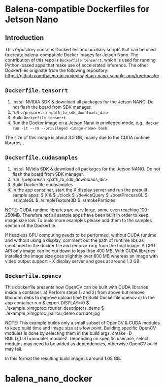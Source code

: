 # Balena-compatible Dockerfiles for Jetson Nano

## Introduction

This repository contains Dockerfiles and auxiliary scripts that can be used to create balena-compatible Docker images for Jetson Nano.
The contribution of this repo is `Dockerfile.tensorrt`, which is used for running Python-based apps that make use of accelerated inference.
The other Dockerfiles originate from the following repository: https://github.com/balena-io-projects/jetson-nano-sample-app/tree/master. 

## `Dockerfile.tensorrt`

1) Install NVIDIA SDK & download all packages for the Jetson NANO. Do not flash the board from SDK manager.
2) run `./prepare.sh <path_to_sdk_downloads_dir>`
3) Build `Dockerfile.tensorrt`.
4) Run the Docker image on a Jetson Nano in privileged mode, e.g.: `docker run -it --rm --privileged <image-name> bash`.

The size of this image is about 3.5 GB, mainly due to the CUDA runtime libraries.

## `Dockerfile.cudasamples`

1) Install NVidia SDK & download all packages for the Jetson NANO. Do not flash the board from SDK manager.
2) run ./prepare.sh <path_to_sdk_downloads_dir>
3) Build Dockerfile.cudasamples
4) In the app container, start the X display server and run the prebuilt sample apps:
    $ X &
    $ ./clock
    $ ./deviceQuery
    $ ./postProcessGL
    $ ./simpleGL
    $ ./simpleTexture3D
    $ ./smokeParticles

NOTE: CUDA runtime libraries are very large, some even reaching 100-250MB. Therefore not all sample apps have been built in order to keep image size low.
To build more examples please add them to the samples section of the Dockerfile.

If headless GPU computing needs to be performed, without CUDA runtime and without using a display, comment out the path of runtime libs as mentioned in the docker file and remove xorg from the final image.
A GPU API only image can be cut down to less than 400 MB. With CUDA libraries installed the image size goes slighthly over 800 MB whereas an image with video output support - X display server and goes at around 1.3 GB.

## `Dockerfile.opencv`

This dockerfile presents how OpenCV can be built with CUDA libraries inside a container.
a) Perform steps 1) and 2) from above but remove libcudnn debs to improve upload time
b) Build Dockerfile.opencv
c) In the app container run
   $ export DISPLAY=:0
   $ ./example_ximgproc_fourier_descriptors_demo
   $ ./example_ximgproc_paillou_demo corridor.jpg

NOTE: This example builds only a small subset of OpenCV & CUDA modules to keep build time and image size at a low point.
Building specific OpenCV modules is done by selecting them in the build args: cmake -D BUILD_LIST=module1,module2.
Depending on specific usecase, select modules may need to be added as dependencies, otherwise OpenCV build may fail.

In this format the resulting build image is around 1.05 GB.
# balena_nano_docker
